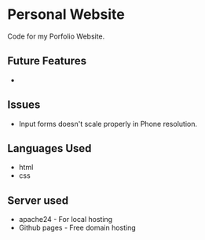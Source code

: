 # Personal Website

Code for my Porfolio Website.

## Future Features

* 

## Issues

* Input forms doesn't scale properly in Phone resolution.

## Languages Used

* html
* css

## Server used

* apache24 - For local hosting
* Github pages - Free domain hosting
